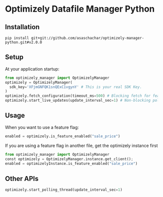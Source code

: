# Optimizely Datafile Manager Python
                                                                        
## Installation
```
pip install git+git://github.com/asaschachar/optimizely-manager-python.git#v2.0.0
```
 
## Setup 
At your application startup:
```python
from optimizely_manager import OptimizelyManager
optimizely = OptimizelyManager(
  sdk_key='XFjmGNFQK1snQExC1vgynY' # This is your real SDK Key.
)
optimizely.fetch_configuration(timeout_ms=500) # Blocking fetch for feature configuration
optimizely.start_live_updates(update_interval_sec=1) # Non-blocking polling thread for feature configuration
```

## Usage
When you want to use a feature flag:
```python
enabled = optimizely.is_feature_enabled("sale_price")
```                                                                     
                                                                        
If you are using a feature flag in another file, get the optimizely instance first                                                                        
```python
from optimizely_manager import OptimizelyManager
const optimizely = OptimizelyManager.instance.get_client();
enabled = optimizelyInstance.is_feature_enabled("sale_price")
```

## Other APIs
```python
optimizely.start_polling_thread(update_interval_sec=1)
```
